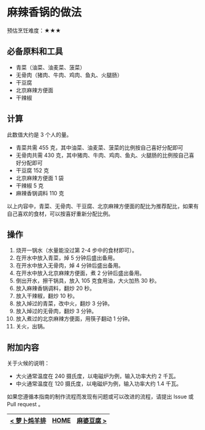 # 麻辣香锅的做法

预估烹饪难度：★★★

## 必备原料和工具

- 青菜（油菜、油麦菜、菠菜）
- 无骨肉（猪肉、牛肉、鸡肉、鱼丸、火腿肠）
- 干豆腐
- 北京麻辣方便面
- 干辣椒

## 计算

此数值大约是 3 个人的量。

- 青菜共需 455 克，其中油菜、油麦菜、菠菜的比例按自己喜好分配即可
- 无骨肉共需 430 克，其中猪肉、牛肉、鸡肉、鱼丸、火腿肠的比例按自己喜好分配即可
- 干豆腐 152 克
- 北京麻辣方便面 1 袋
- 干辣椒 5 克
- 麻辣香锅调料 110 克

以上内容中，青菜、无骨肉、干豆腐、北京麻辣方便面的配比为推荐配比，如果有自己喜欢的食材，可以按喜好重新分配比例。

## 操作

1. 烧开一锅水（水量能没过第 2-4 步中的食材即可）。
2. 在开水中放入青菜，焯 5 分钟后盛出备用。
3. 在开水中放入无骨肉，焯 4 分钟后盛出备用。
4. 在开水中放入北京麻辣方便面，煮 2 分钟后盛出备用。
5. 倒出开水，擦干锅具，放入 105 克食用油，大火加热 30 秒。
6. 放入麻辣香锅调料，翻炒 20 秒。
7. 放入干辣椒，翻炒 10 秒。
8. 放入焯过的青菜，改中火，翻炒 3 分钟。
9. 放入焯过的无骨肉，翻炒 3 分钟。
10. 放入煮过的北京麻辣方便面，用筷子翻动 1 分钟。
11. 关火，出锅。

## 附加内容

关于火候的说明：

- 大火通常温度在 240 摄氏度，以电磁炉为例，输入功率大约 2 千瓦。
- 中火通常温度在 120 摄氏度，以电磁炉为例，输入功率大约 1.4 千瓦。

如果您遵循本指南的制作流程而发现有问题或可以改进的流程，请提出 Issue 或 Pull request 。

| [< 萝卜炖羊排](../萝卜炖羊排/萝卜炖羊排.md) | [HOME](../../../README.md) | [麻婆豆腐 >](../麻婆豆腐/麻婆豆腐.md) |
| ---------------------------------- | -------------------------- | ---------------------------------- |
